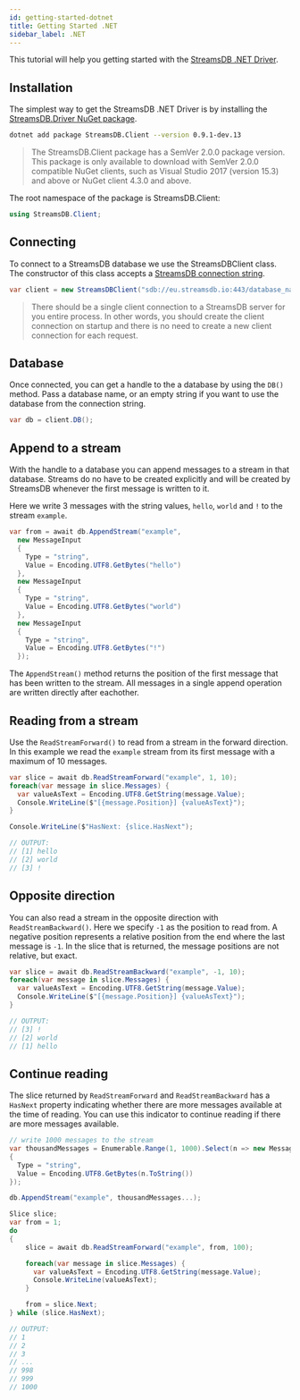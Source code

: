 ```yaml
---
id: getting-started-dotnet
title: Getting Started .NET
sidebar_label: .NET
---
```


This tutorial will help you getting started with the [StreamsDB .NET Driver](https://github.com/streamsdb/driver/tree/master/dotnet).

## Installation

The simplest way to get the StreamsDB .NET Driver is by installing the [StreamsDB.Driver NuGet package](https://www.nuget.org/packages/StreamsDB.Driver/).

``` bash
dotnet add package StreamsDB.Client --version 0.9.1-dev.13
```

> The StreamsDB.Client package has a SemVer 2.0.0 package version.
> This package is only available to download with SemVer 2.0.0 compatible 
> NuGet clients, such as Visual Studio 2017 (version 15.3) and above or NuGet client 4.3.0 and above.

The root namespace of the package is StreamsDB.Client:

``` csharp
using StreamsDB.Client;
```

## Connecting

To connect to a StreamsDB database we use the StreamsDBClient class. The constructor of this class accepts a [StreamsDB connection string](/docs/connection-string).

``` csharp
var client = new StreamsDBClient("sdb://eu.streamsdb.io:443/database_name");
```

> There should be a single client connection to a StreamsDB server for you entire process. In other words, you should create the client connection on startup and there is no need to create a new client connection for each request.

## Database

Once connected, you can get a handle to the a database by using the `DB()` method. Pass a database name, or an empty string if you want to use the database from the connection string.

``` csharp
var db = client.DB();
```

## Append to a stream

With the handle to a database you can append messages to a stream in that database. Streams do no have to be created explicitly and will be created by StreamsDB whenever the first message is written to it.

Here we write 3 messages with the string values, `hello`, `world` and `!` to the stream `example`.

``` csharp
var from = await db.AppendStream("example",
  new MessageInput
  {
    Type = "string",
    Value = Encoding.UTF8.GetBytes("hello")
  },
  new MessageInput
  {
    Type = "string",
    Value = Encoding.UTF8.GetBytes("world")
  },
  new MessageInput
  {
    Type = "string",
    Value = Encoding.UTF8.GetBytes("!")
  });
```

The `AppendStream()` method returns the position of the first message that has been written to the stream. All messages in a single append operation are written directly after eachother.

## Reading from a stream

Use the `ReadStreamForward()` to read from a stream in the forward direction.
In this example we read the `example` stream from its first message with a maximum of 10 messages.

``` csharp
var slice = await db.ReadStreamForward("example", 1, 10);
foreach(var message in slice.Messages) {
  var valueAsText = Encoding.UTF8.GetString(message.Value);
  Console.WriteLine($"[{message.Position}] {valueAsText}");
}

Console.WriteLine($"HasNext: {slice.HasNext");

// OUTPUT:
// [1] hello
// [2] world
// [3] !
```

## Opposite direction

You can also read a stream in the opposite direction with `ReadStreamBackward()`. Here we specify `-1` as the position to read from. A negative position represents a relative position from the end where the last message is `-1`. In the slice that is returned, the message positions are not relative, but exact.

``` csharp
var slice = await db.ReadStreamBackward("example", -1, 10);
foreach(var message in slice.Messages) {
  var valueAsText = Encoding.UTF8.GetString(message.Value);
  Console.WriteLine($"[{message.Position}] {valueAsText}");
}

// OUTPUT:
// [3] !
// [2] world
// [1] hello
```

## Continue reading

The slice returned by `ReadStreamForward` and `ReadStreamBackward` has a `HasNext` property indicating whether there are more messages available at the time of reading. You can use this indicator to continue reading if there are more messages available.

``` csharp
// write 1000 messages to the stream
var thousandMessages = Enumerable.Range(1, 1000).Select(n => new MessageInput
{
  Type = "string",
  Value = Encoding.UTF8.GetBytes(n.ToString())
});

db.AppendStream("example", thousandMessages...);

Slice slice;
var from = 1;
do
{
    slice = await db.ReadStreamForward("example", from, 100);

    foreach(var message in slice.Messages) {
      var valueAsText = Encoding.UTF8.GetString(message.Value);
      Console.WriteLine(valueAsText);
    }

    from = slice.Next;
} while (slice.HasNext);

// OUTPUT:
// 1
// 2
// 3
// ...
// 998
// 999
// 1000
```